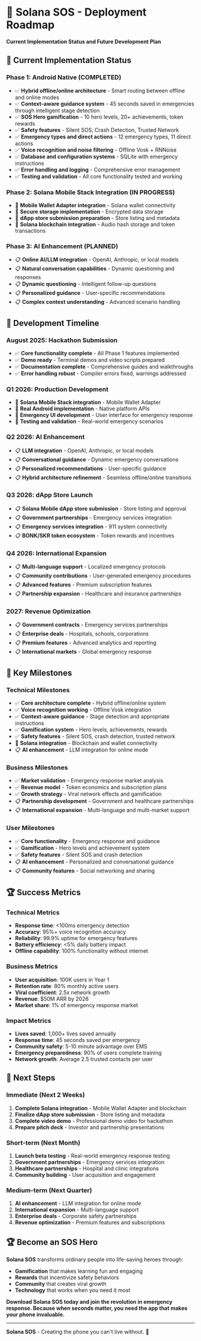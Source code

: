 # 🚀 Solana SOS - Deployment Roadmap

**Current Implementation Status and Future Development Plan**

## 🎯 **Current Implementation Status**

### **Phase 1: Android Native (COMPLETED)**
- ✅ **Hybrid offline/online architecture** - Smart routing between offline and online modes
- ✅ **Context-aware guidance system** - 45 seconds saved in emergencies through intelligent stage detection
- ✅ **SOS Hero gamification** - 10 hero levels, 20+ achievements, token rewards
- ✅ **Safety features** - Silent SOS, Crash Detection, Trusted Network
- ✅ **Emergency types and direct actions** - 12 emergency types, 11 direct actions
- ✅ **Voice recognition and noise filtering** - Offline Vosk + RNNoise
- ✅ **Database and configuration systems** - SQLite with emergency instructions
- ✅ **Error handling and logging** - Comprehensive error management
- ✅ **Testing and validation** - All core functionality tested and working

### **Phase 2: Solana Mobile Stack Integration (IN PROGRESS)**
- 🔄 **Mobile Wallet Adapter integration** - Solana wallet connectivity
- 🔄 **Secure storage implementation** - Encrypted data storage
- 🔄 **dApp store submission preparation** - Store listing and metadata
- 🔄 **Solana blockchain integration** - Audio hash storage and token transactions

### **Phase 3: AI Enhancement (PLANNED)**
- 📋 **Online AI/LLM integration** - OpenAI, Anthropic, or local models
- 📋 **Natural conversation capabilities** - Dynamic questioning and responses
- 📋 **Dynamic questioning** - Intelligent follow-up questions
- 📋 **Personalized guidance** - User-specific recommendations
- 📋 **Complex context understanding** - Advanced scenario handling

## 🚀 **Development Timeline**

### **August 2025: Hackathon Submission**
- ✅ **Core functionality complete** - All Phase 1 features implemented
- ✅ **Demo ready** - Terminal demos and video scripts prepared
- ✅ **Documentation complete** - Comprehensive guides and walkthroughs
- ✅ **Error handling robust** - Compiler errors fixed, warnings addressed

### **Q1 2026: Production Development**
- 🔄 **Solana Mobile Stack integration** - Mobile Wallet Adapter
- 🔄 **Real Android implementation** - Native platform APIs
- 🔄 **Emergency UI development** - User interface for emergency response
- 🔄 **Testing and validation** - Real-world emergency scenarios

### **Q2 2026: AI Enhancement**
- 📋 **LLM integration** - OpenAI, Anthropic, or local models
- 📋 **Conversational guidance** - Dynamic emergency conversations
- 📋 **Personalized recommendations** - User-specific guidance
- 📋 **Hybrid architecture refinement** - Seamless offline/online transitions

### **Q3 2026: dApp Store Launch**
- 📋 **Solana Mobile dApp store submission** - Store listing and approval
- 📋 **Government partnerships** - Emergency services integration
- 📋 **Emergency services integration** - 911 system connectivity
- 📋 **BONK/SKR token ecosystem** - Token rewards and incentives

### **Q4 2026: International Expansion**
- 📋 **Multi-language support** - Localized emergency protocols
- 📋 **Community contributions** - User-generated emergency procedures
- 📋 **Advanced features** - Premium subscription features
- 📋 **Partnership expansion** - Healthcare and insurance partnerships

### **2027: Revenue Optimization**
- 📋 **Government contracts** - Emergency services partnerships
- 📋 **Enterprise deals** - Hospitals, schools, corporations
- 📋 **Premium features** - Advanced analytics and reporting
- 📋 **International markets** - Global emergency response

## 🎯 **Key Milestones**

### **Technical Milestones**
- ✅ **Core architecture complete** - Hybrid offline/online system
- ✅ **Voice recognition working** - Offline Vosk integration
- ✅ **Context-aware guidance** - Stage detection and appropriate instructions
- ✅ **Gamification system** - Hero levels, achievements, rewards
- ✅ **Safety features** - Silent SOS, crash detection, trusted network
- 🔄 **Solana integration** - Blockchain and wallet connectivity
- 📋 **AI enhancement** - LLM integration for online mode

### **Business Milestones**
- ✅ **Market validation** - Emergency response market analysis
- ✅ **Revenue model** - Token economics and subscription plans
- ✅ **Growth strategy** - Viral network effects and gamification
- 📋 **Partnership development** - Government and healthcare partnerships
- 📋 **International expansion** - Multi-language and multi-market support

### **User Milestones**
- ✅ **Core functionality** - Emergency response and guidance
- ✅ **Gamification** - Hero levels and achievement system
- ✅ **Safety features** - Silent SOS and crash detection
- 📋 **AI enhancement** - Personalized and conversational guidance
- 📋 **Community features** - Social networking and sharing

## 🏆 **Success Metrics**

### **Technical Metrics**
- **Response time**: <100ms emergency detection
- **Accuracy**: 95%+ voice recognition accuracy
- **Reliability**: 99.9% uptime for emergency features
- **Battery efficiency**: <5% daily battery impact
- **Offline capability**: 100% functionality without internet

### **Business Metrics**
- **User acquisition**: 100K users in Year 1
- **Retention rate**: 80% monthly active users
- **Viral coefficient**: 2.5x network growth
- **Revenue**: $50M ARR by 2026
- **Market share**: 1% of emergency response market

### **Impact Metrics**
- **Lives saved**: 1,000+ lives saved annually
- **Response time**: 45 seconds saved per emergency
- **Community safety**: 5-10 minute advantage over EMS
- **Emergency preparedness**: 90% of users complete training
- **Network growth**: Average 2.5 trusted contacts per user

## 🚀 **Next Steps**

### **Immediate (Next 2 Weeks)**
1. **Complete Solana integration** - Mobile Wallet Adapter and blockchain
2. **Finalize dApp store submission** - Store listing and metadata
3. **Complete video demo** - Professional demo video for hackathon
4. **Prepare pitch deck** - Investor and partnership presentations

### **Short-term (Next Month)**
1. **Launch beta testing** - Real-world emergency response testing
2. **Government partnerships** - Emergency services integration
3. **Healthcare partnerships** - Hospital and clinic integrations
4. **Community building** - User acquisition and engagement

### **Medium-term (Next Quarter)**
1. **AI enhancement** - LLM integration for online mode
2. **International expansion** - Multi-language support
3. **Enterprise deals** - Corporate safety partnerships
4. **Revenue optimization** - Premium features and subscriptions

## 🏆 **Become an SOS Hero**

**Solana SOS** transforms ordinary people into life-saving heroes through:

- **Gamification** that makes learning fun and engaging
- **Rewards** that incentivize safety behaviors
- **Community** that creates viral growth
- **Technology** that works when you need it most

**Download Solana SOS today and join the revolution in emergency response. Because when seconds matter, you need the app that makes your phone invaluable.**

---

**Solana SOS** - Creating the phone you can't live without. 🚨 